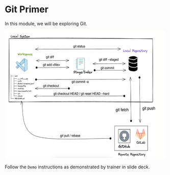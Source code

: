 # Git Primer

In this module, we will be exploring Git.

<img src="git-diag.png" height="400" width="600">

Follow the `Demo` instructions as demonstrated by trainer in slide deck.
